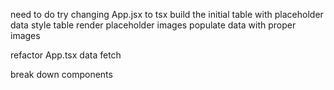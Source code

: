 <!-- # DONE -->
need to do try changing App.jsx to tsx
build the initial table with placeholder data
style table
render placeholder images
populate data with proper images
<!-- display items & ingredients on list -->

<!-- ? DOING -->
refactor App.tsx data fetch

<!-- ! PAUSED -->

<!-- TODOS -->

<!-- ? SANITY REFACTORING -->
break down components
